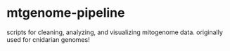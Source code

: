 # mtgenome-pipeline
scripts for cleaning, analyzing, and visualizing mitogenome data. originally used for cnidarian genomes!
